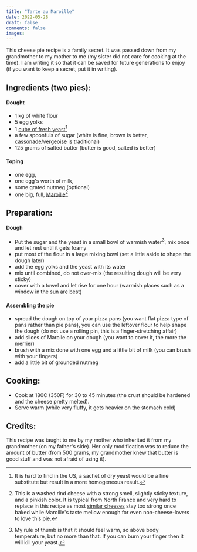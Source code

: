 ```yaml
---
title: "Tarte au Maroille"
date: 2022-05-28
draft: false
comments: false
images:
---
```


This cheese pie recipe is a family secret.
It was passed down from my grandmother to my mother to me (my sister did not care for cooking at the time).
I am writing it so that it can be saved for future generations to enjoy (if you want to keep a secret, put it in writing).

## Ingredients (two pies):

#### Dought

* 1 kg of white flour
* 5 egg yolks
* 1 [cube of fresh yeast](https://en.wikipedia.org/wiki/Baker%27s_yeast#/media/File:Compressed_fresh_yeast_-_1.jpg)[^yeast]
* a few spoonfuls of sugar (white is fine, brown is better, [cassonade/vergeoise](https://store.belgianshop.com/sugars/91-tirlemont-cassonade-graeffe-1kg.html) is traditional)
* 125 grams of salted butter (butter is good, salted is better)

[^yeast]: It is hard to find in the US, a sachet of dry yeast would be a fine substitute but result in a more homogeneous result.

#### Toping

* one egg,
* one egg's worth of milk,
* some grated nutmeg (optional)
* one big, full, [Maroille](https://en.wikipedia.org/wiki/Maroilles_cheese)[^maroille]

[^maroille]: This is a washed rind cheese with a strong smell, slightly sticky texture, and a pinkish color. It is typical from North France and very hard to replace in this recipe as most [similar cheeses](https://www.gourmetsleuth.com/ingredients/detail/maroilles-cheese) stay too strong once baked while Maroille's taste mellow enough for even non-cheese-lovers to love this pie.

## Preparation:

#### Dough

* Put the sugar and the yeast in a small bowl of warmish water[^water], mix once and let rest until it gets foamy
* put most of the flour in a large mixing bowl (set a little aside to shape the dough later)
* add the egg yolks and the yeast with its water
* mix until combined, do not over-mix (the resulting dough will be very sticky)
* cover with a towel and let rise for one hour (warmish places such as a window in the sun are best)

[^water]: My rule of thumb is that it should feel warm, so above body temperature, but no more than that. If you can burn your finger then it will kill your yeast.

#### Assembling the pie

* spread the dough on top of your pizza pans (you want flat pizza type of pans rather than pie pans), you can use the leftover flour to help shape the dough (do not use a rolling pin, this is a finger-stretching affair)
* add slices of Maroile on your dough (you want to cover it, the more the merrier)
* brush with a mix done with one egg and a little bit of milk (you can brush with your fingers)
* add a little bit of grounded nutmeg

## Cooking:

* Cook at 180C (350F) for 30 to 45 minutes (the crust should be hardened and the cheese pretty melted).
* Serve warm (while very fluffy, it gets heavier on the stomach cold)

## Credits:

This recipe was taught to me by my mother who inherited it from my grandmother (on my father's side).
Her only modification was to reduce the amount of butter (from 500 grams, my grandmother knew that butter is good stuff and was not afraid of using it).
